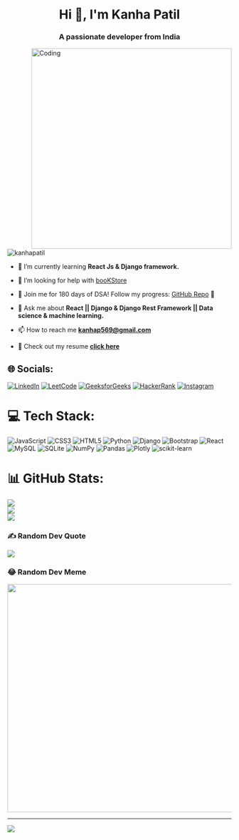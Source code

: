 
<h1 align="center">Hi 👋, I'm Kanha Patil</h1>
<h3 align="center">A passionate developer from India</h3>
<img align='right' alt='Coding' width='450' src='https://physicsgurukul.com/wp-content/uploads/2019/02/character-1.gif' />

<p align="left"> <img src="https://komarev.com/ghpvc/?username=kanhapatil&label=Profile%20views&color=0e75b6&style=flat" alt="kanhapatil" /> </p>

- 🌱 I’m currently learning **React Js & Django framework.**

- 🤝 I’m looking for help with [booKStore](https://github.com/kanhapatil/booKStore)

- 🎯 Join me for 180 days of DSA! Follow my progress: [GitHub Repo](https://github.com/kanhapatil/DSA-HomeWork) 🚀

- 💬 Ask me about **React || Django & Django Rest Framework || Data science & machine learning.**

- 📫 How to reach me **kanhap569@gmail.com**

- 📄 Check out my resume <span><a href="https://drive.google.com/file/d/1KZDfaSdwfp7vH3URXdjCXVEHXfwIg0A5/view?usp=sharing" target="blank"><b>click here</b></a></span>

## 🌐 Socials:
[![LinkedIn](https://img.shields.io/badge/LinkedIn-%230077B5.svg?logo=linkedin&logoColor=white)](https://linkedin.com/in/kanha-patil-969884218)
[![LeetCode](https://img.shields.io/badge/LeetCode-%23F7931E.svg?logo=LeetCode&logoColor=white)](https://leetcode.com/patilkanha404/)
[![GeeksforGeeks](https://img.shields.io/badge/GeeksforGeeks-%230077B.svg?logo=GeeksforGeeks&logoColor=white)](https://auth.geeksforgeeks.org/user/kanhap569/)
[![HackerRank](https://img.shields.io/badge/HackerRank-%230077B.svg?logo=HackerRank&logoColor=black)](https://www.hackerrank.com/kanhap569?hr_r=1)
[![Instagram](https://img.shields.io/badge/Instagram-%23E4405F.svg?logo=Instagram&logoColor=white)](https://instagram.com/k___a_n_h_a) 



# 💻 Tech Stack:
![JavaScript](https://img.shields.io/badge/javascript-%23323330.svg?style=for-the-badge&logo=javascript&logoColor=%23F7DF1E) ![CSS3](https://img.shields.io/badge/css3-%231572B6.svg?style=for-the-badge&logo=css3&logoColor=white) ![HTML5](https://img.shields.io/badge/html5-%23E34F26.svg?style=for-the-badge&logo=html5&logoColor=white) ![Python](https://img.shields.io/badge/python-3670A0?style=for-the-badge&logo=python&logoColor=ffdd54) ![Django](https://img.shields.io/badge/django-%23092E20.svg?style=for-the-badge&logo=django&logoColor=white)  ![Bootstrap](https://img.shields.io/badge/bootstrap-%23563D7C.svg?style=for-the-badge&logo=bootstrap&logoColor=white) ![React](https://img.shields.io/badge/react-%2320232a.svg?style=for-the-badge&logo=react&logoColor=%2361DAFB) ![MySQL](https://img.shields.io/badge/mysql-%2300f.svg?style=for-the-badge&logo=mysql&logoColor=white) ![SQLite](https://img.shields.io/badge/sqlite-%2307405e.svg?style=for-the-badge&logo=sqlite&logoColor=white) ![NumPy](https://img.shields.io/badge/numpy-%23013243.svg?style=for-the-badge&logo=numpy&logoColor=white) ![Pandas](https://img.shields.io/badge/pandas-%23150458.svg?style=for-the-badge&logo=pandas&logoColor=white) ![Plotly](https://img.shields.io/badge/Plotly-%233F4F75.svg?style=for-the-badge&logo=plotly&logoColor=white) ![scikit-learn](https://img.shields.io/badge/scikit--learn-%23F7931E.svg?style=for-the-badge&logo=scikit-learn&logoColor=white)

# 📊 GitHub Stats:
![](https://github-readme-stats.vercel.app/api?username=kanhapatil&theme=radical&hide_border=false&include_all_commits=true&count_private=true)<br/>
![](https://github-readme-streak-stats.herokuapp.com/?user=kanhapatil&theme=radical&hide_border=false)<br/>
![](https://github-readme-stats.vercel.app/api/top-langs/?username=kanhapatil&theme=radical&hide_border=false&include_all_commits=true&count_private=true&layout=compact)

### ✍️ Random Dev Quote
![](https://quotes-github-readme.vercel.app/api?type=horizontal&theme=radical)

### 😂 Random Dev Meme
<img src="https://rm.up.railway.app/" width="512px"/>

---
[![](https://visitcount.itsvg.in/api?id=kanhapatil&icon=0&color=0)](https://visitcount.itsvg.in)

<!-- Proudly created with GPRM ( https://gprm.itsvg.in ) -->
